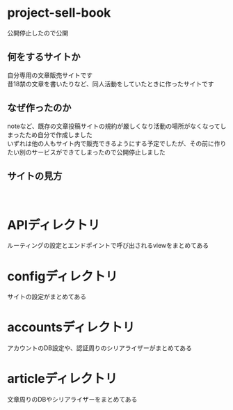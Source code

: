 # project-sell-book

<div>公開停止したので公開</div>

## 何をするサイトか
<div>自分専用の文章販売サイトです</div>
<div>昔18禁の文章を書いたりなど、同人活動をしていたときに作ったサイトです</div>

## なぜ作ったのか
<div>noteなど、既存の文章投稿サイトの規約が厳しくなり活動の場所がなくなってしまったため自分で作成しました</div>
<div>いずれは他の人もサイト内で販売できるようにする予定でしたが、その前に作りたい別のサービスができてしまったので公開停止しました</div>

## サイトの見方
　<h1>APIディレクトリ</h1>
 
<div>ルーティングの設定とエンドポイントで呼び出されるviewをまとめてある</div>

<h1>configディレクトリ</h1>

<div>サイトの設定がまとめてある</div>

<h1>accountsディレクトリ</h1>

<div>アカウントのDB設定や、認証周りのシリアライザーがまとめてある</div>

<h1>articleディレクトリ</h1>

<div>文章周りのDBやシリアライザーをまとめてある</div>
